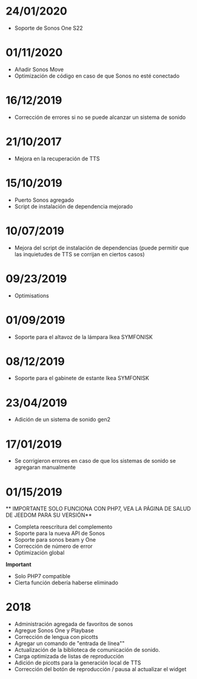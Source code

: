 # 24/01/2020

- Soporte de Sonos One S22

# 01/11/2020

- Añadir Sonos Move
- Optimización de código en caso de que Sonos no esté conectado

# 16/12/2019

- Corrección de errores si no se puede alcanzar un sistema de sonido

# 21/10/2017

- Mejora en la recuperación de TTS

# 15/10/2019

- Puerto Sonos agregado
- Script de instalación de dependencia mejorado

# 10/07/2019

- Mejora del script de instalación de dependencias (puede permitir que las inquietudes de TTS se corrijan en ciertos casos)

# 09/23/2019

- Optimisations

# 01/09/2019

- Soporte para el altavoz de la lámpara Ikea SYMFONISK

# 08/12/2019

- Soporte para el gabinete de estante Ikea SYMFONISK

# 23/04/2019

- Adición de un sistema de sonido gen2

# 17/01/2019

- Se corrigieron errores en caso de que los sistemas de sonido se agregaran manualmente

# 01/15/2019

** IMPORTANTE SOLO FUNCIONA CON PHP7, VEA LA PÁGINA DE SALUD DE JEEDOM PARA SU VERSIÓN**

- Completa reescritura del complemento
- Soporte para la nueva API de Sonos
- Soporte para sonos beam y One
- Corrección de número de error
- Optimización global

**Important**
- Solo PHP7 compatible
- Cierta función debería haberse eliminado


# 2018

- 	Administración agregada de favoritos de sonos
-   Agregue Sonos One y Playbase
-   Corrección de lengua con picotts
-   Agregar un comando de "entrada de línea""
-   Actualización de la biblioteca de comunicación de sonido.
-   Carga optimizada de listas de reproducción
-   Adición de picotts para la generación local de TTS
-   Corrección del botón de reproducción / pausa al actualizar el widget
